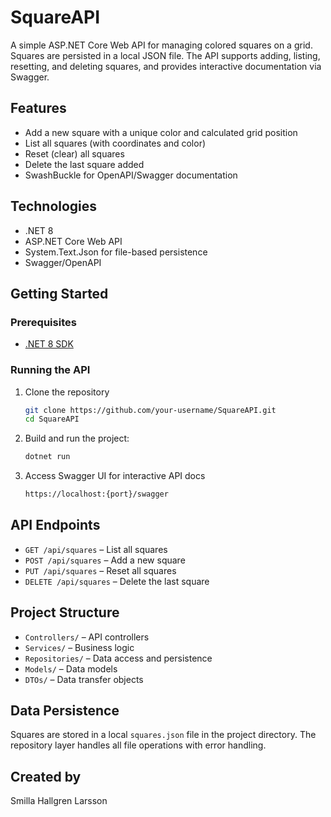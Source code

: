 # SquareAPI

A simple ASP.NET Core Web API for managing colored squares on a grid. Squares are persisted in a local JSON file. The API supports adding, listing, resetting, and deleting squares, and provides interactive documentation via Swagger.

## Features

- Add a new square with a unique color and calculated grid position
- List all squares (with coordinates and color)
- Reset (clear) all squares
- Delete the last square added
- SwashBuckle for OpenAPI/Swagger documentation

## Technologies

- .NET 8
- ASP.NET Core Web API
- System.Text.Json for file-based persistence
- Swagger/OpenAPI

## Getting Started

### Prerequisites

- [.NET 8 SDK](https://dotnet.microsoft.com/download)

### Running the API

1. Clone the repository
   ```bash
   git clone https://github.com/your-username/SquareAPI.git
   cd SquareAPI
2. Build and run the project:
   ```bash
   dotnet run
3. Access Swagger UI for interactive API docs
   ```bash
   https://localhost:{port}/swagger

## API Endpoints

- `GET /api/squares` – List all squares
- `POST /api/squares` – Add a new square
- `PUT /api/squares` – Reset all squares
- `DELETE /api/squares` – Delete the last square

## Project Structure

- `Controllers/` – API controllers
- `Services/` – Business logic
- `Repositories/` – Data access and persistence
- `Models/` – Data models
- `DTOs/` – Data transfer objects

## Data Persistence

Squares are stored in a local `squares.json` file in the project directory. The repository layer handles all file operations with error handling.

## Created by
Smilla Hallgren Larsson
   
